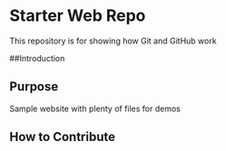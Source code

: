 # Starter Web Repo

This repository is for showing how Git and GitHub work

##Introduction


## Purpose

Sample website with plenty of files for demos

## How to Contribute

